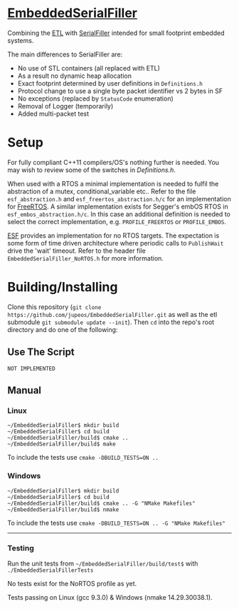 

# [EmbeddedSerialFiller](https://github.com/jupeos/EmbeddedSerialFiller#embeddedserialfiller)

Combining the [ETL](https://github.com/ETLCPP/etl) with [SerialFiller](https://github.com/gbmhunter/SerialFiller) intended for small footprint embedded systems.

The main differences to SerialFiller are:

- No use of STL containers (all replaced with ETL)
- As a result no dynamic heap allocation
- Exact footprint determined by user definitions in `Definitions.h`
- Protocol change to use a single byte packet identifier vs 2 bytes in SF
- No exceptions (replaced by `StatusCode` enumeration)
- Removal of Logger (temporarily)
- Added multi-packet test

# Setup

For fully compliant C++11 compilers/OS's nothing further is needed. You may wish to review some of the switches in *Definitions.h*.

When used with a RTOS a minimal implementation is needed to fulfil the abstraction of a mutex, conditional_variable etc.. Refer to the file `esf_abstraction.h` and `esf_freertos_abstraction.h/c` for an implementation for [FreeRTOS](https://www.freertos.org/). A similar implementation exists for Segger's embOS RTOS in `esf_embos_abstraction.h/c`. In this case an additional definition is needed to select the correct implementation, e.g. `PROFILE_FREERTOS` or `PROFILE_EMBOS`.

[ESF](https://github.com/jupeos/EmbeddedSerialFiller) provides an implementation for no RTOS targets. The expectation is some form of time driven architecture where periodic calls to `PublishWait` drive the 'wait' timeout. Refer to the header file `EmbeddedSerialFiller_NoRTOS.h` for more information.

Building/Installing
===================

Clone this repository (`git clone https://github.com/jupeos/EmbeddedSerialFiller.git` as well as the etl submodule `git submodule update --init`). Then `cd` into the repo's root directory and do one of the following:

Use The Script
--------------

    NOT IMPLEMENTED

Manual
------

### Linux

    ~/EmbeddedSerialFiller$ mkdir build
    ~/EmbeddedSerialFiller$ cd build
    ~/EmbeddedSerialFiller/build$ cmake ..
    ~/EmbeddedSerialFiller/build$ make
To include the tests use `cmake -DBUILD_TESTS=ON ..`

### Windows

```
~/EmbeddedSerialFiller$ mkdir build
~/EmbeddedSerialFiller$ cd build
~/EmbeddedSerialFiller/build$ cmake .. -G "NMake Makefiles"
~/EmbeddedSerialFiller/build$ nmake
```

To include the tests use `cmake -DBUILD_TESTS=ON .. -G "NMake Makefiles"`

---

### Testing

Run the unit tests from `~/EmbeddedSerialFiller/build/test$` with `./EmbeddedSerialFillerTests`

No tests exist for the NoRTOS profile as yet.

Tests passing on Linux (gcc 9.3.0) & Windows (nmake 14.29.30038.1).